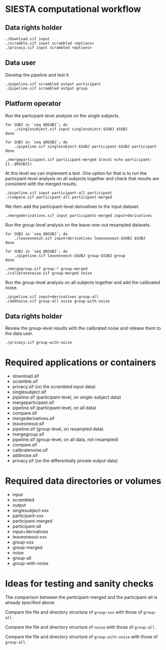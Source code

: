 # SIESTA computational workflow

## Data rights holder

    ./download.sif input
    ./scramble.sif input scrambled <options>
    ./privacy.sif input scrambled <options>

## Data user

Develop the pipeline and test it.

    ./pipeline.sif scrambled output participant
    ./pipeline.sif scrambled output group
    
## Platform operator

Run the particpant-level analysis on the single subjects.

    for SUBJ in `seq $NSUBJ`; do
        ./singlesubject.sif input singlesubject-$SUBJ $SUBJ
    done

    for SUBJ in `seq $NSUBJ`; do
        ./pipeline.sif singlesubject-$SUBJ participant-$SUBJ participant
    done

    ./mergeparticipant.sif participant-merged $(eval echo participant-{1..$NSUBJ})

At this level we can implement a test. One option for that is to run the
particpant-level analysis on all subjects together and check that results 
are consistent with the merged results.

    ./pipeline.sif input participant-all participant
    ./compare.sif participant-all participant-merged

We then add the participant-level derivatives to the input dataset. 

    ./mergederivatives.sif input participants-merged input+derivatives

Run the group-level analysis on the leave-one-out resampled datasets.

    for SUBJ in `seq $NSUBJ`; do
        ./leaveoneout.sif input+derivatives leaveoneout-$SUBJ $SUBJ
    done

    for SUBJ in `seq $NSUBJ`; do
        ./pipeline.sif leaveoneout-$SUBJ group-$SUBJ group
    done

    ./mergegroup.sif group-* group-merged
    ./calibratenoise.sif group-merged noise

Run the group-level analysis on all subjects together and add the calibrated noise.

    ./pipeline.sif input+derivatives group-all 
    ./addnoise.sif group-all noise group-with-noise

## Data rights holder

Review the group-level results with the calibrated noise and release them to the data user.

    ./privacy.sif group-with-noise

# Required applications or containers

- download.sif 
- scramble.sif
- privacy.sif (on the scrambled input data)
- singlesubject.sif
- pipeline.sif (participant-level, on single-subject data)
- mergeparticipant.sif
- pipeline.sif (participant-level, on all data)
- compare.sif
- mergederivatives.sif
- leaveoneout.sif
- pipeline.sif (group-level, on resampled data)
- mergegroup.sif
- pipeline.sif (group-level, on all data, not resampled)
- compare.sif
- calibratenoise.sif
- addnoise.sif
- privacy.sif (on the differentially private output data)

# Required data directories or volumes

- input
- scrambled
- output
- singlesubject-xxx
- participant-xxx
- participant-merged
- participant-all
- input+derivatives
- leaveoneout-xxx
- group-xxx
- group-merged
- noise
- group-all
- group-with-noise

# Ideas for testing and sanity checks

The comparison between the participant-merged and the participant-all is already specified above.

Compare the file and directory structure of `group-xxx` with those of `group-all`.

Compare the file and directory structure of `noise` with those of `group-all`.

Compare the file and directory structure of `group-with-noise` with those of `group-all`.
